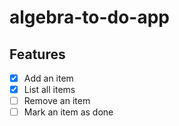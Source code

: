 # algebra-to-do-app

## Features

- [x] Add an item
- [x] List all items
- [ ] Remove an item
- [ ] Mark an item as done

